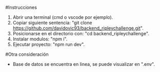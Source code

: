 #Instrucciones

1. Abrir una terminal (cmd o vscode por ejemplo).
2. Copiar siguiente sentencia: "git clone https://github.com/davidovic93/backend_ripleychallenge.git".
3. Posicionarse en el directorio con: "cd backend_ripleychallenge".
4. Instalar modulos: "npm i".
5. Ejecutar proyecto: "npm run dev".

#Otra consideración

- Base de datos se encuentra en linea, se puede visualizar en ".env".
